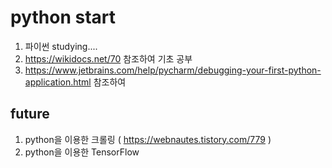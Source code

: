 # python start
1. 파이썬 studying....
2. https://wikidocs.net/70 참조하여 기초 공부
3. https://www.jetbrains.com/help/pycharm/debugging-your-first-python-application.html 참조하여 

## future
1. python을 이용한 크롤링 ( https://webnautes.tistory.com/779 )
2. python을 이용한 TensorFlow
